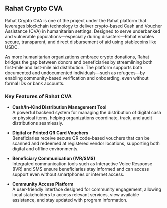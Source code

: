 ## Rahat Crypto CVA

Rahat Crypto CVA is one of the project under the Rahat platform that leverages blockchain technology to deliver crypto-based Cash and Voucher Assistance (CVA) in humanitarian settings. Designed to serve underbanked and vulnerable populations—especially during disasters—Rahat enables secure, transparent, and direct disbursement of aid using stablecoins like USDC.

As more humanitarian organizations embrace crypto donations, Rahat bridges the gap between donors and beneficiaries by streamlining both first-mile and last-mile aid distribution. The platform supports both documented and undocumented individuals—such as refugees—by enabling community-based verification and onboarding, even without formal IDs or bank accounts.


### Key Features of Rahat CVA

- **Cash/In-Kind Distribution Management Tool**  
  A powerful backend system for managing the distribution of digital cash or physical items, helping organizations coordinate, track, and audit distributions seamlessly.

- **Digital or Printed QR Card Vouchers**  
  Beneficiaries receive secure QR code-based vouchers that can be scanned and redeemed at registered vendor locations, supporting both digital and offline environments.

- **Beneficiary Communication (IVR/SMS)**  
  Integrated communication tools such as Interactive Voice Response (IVR) and SMS ensure beneficiaries stay informed and can access support even without smartphones or internet access.

- **Community Access Platform**  
  A user-friendly interface designed for community engagement, allowing local stakeholders to access relevant services, view available assistance, and stay updated with program information.
